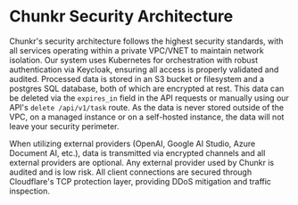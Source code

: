 # Chunkr Security Architecture

Chunkr's security architecture follows the highest security standards, with all services operating within a private VPC/VNET to maintain network isolation. Our system uses Kubernetes for orchestration with robust authentication via Keycloak, ensuring all access is properly validated and audited. Processed data is stored in an S3 bucket or filesystem and a postgres SQL database, both of which are encrypted at rest. This data can be deleted via the `expires_in` field in the API requests or manually using our API's `delete /api/v1/task` route. As the data is never stored outside of the VPC, on a managed instance or on a self-hosted instance, the data will not leave your security perimeter.

When utilizing external providers (OpenAI, Google AI Studio, Azure Document AI, etc.), data is transmitted via encrypted channels and all external providers are optional. Any external provider used by Chunkr is audited and is low risk. All client connections are secured through Cloudflare's TCP protection layer, providing DDoS mitigation and traffic inspection.
